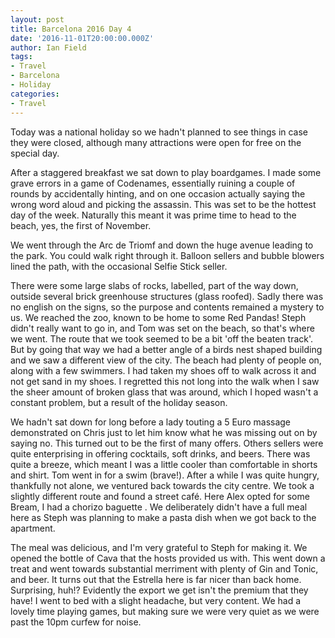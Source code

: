 ```yaml
---
layout: post
title: Barcelona 2016 Day 4
date: '2016-11-01T20:00:00.000Z'
author: Ian Field
tags:
- Travel
- Barcelona
- Holiday
categories:
- Travel
---
```

Today was a national holiday so we hadn't planned to see things in case they were closed, although many attractions were open for free on the special day.

After a staggered breakfast we sat down to play boardgames. I made some grave errors in a game of Codenames, essentially ruining a couple of rounds by accidentally hinting, and on one occasion actually saying the wrong word aloud and picking the assassin. This was set to be the hottest day of the week. Naturally this meant it was prime time to head to the beach, yes, the first of November.

We went through the Arc de Triomf and down the huge avenue leading to the park. You could walk right through it. Balloon sellers and bubble blowers lined the path, with the occasional Selfie Stick seller.

There were some large slabs of rocks, labelled, part of the way down, outside several brick greenhouse structures (glass roofed). Sadly there was no english on the signs, so the purpose and contents remained a mystery to us. We reached the zoo, known to be home to some Red Pandas! Steph didn't really want to go in, and Tom was set on the beach, so that's where we went. The route that we took seemed to be a bit 'off the beaten track'. But by going that way we had a better angle of a birds nest shaped building and we saw a different view of the city. The beach had plenty of people on, along with a few swimmers. I had taken my shoes off to walk across it and not get sand in my shoes. I regretted this not long into the walk when I saw the sheer amount of broken glass that was around, which I hoped wasn't a constant problem, but a result of the holiday season.

We hadn't sat down for long before a lady touting a 5 Euro massage demonstrated on Chris just to let him know what he was missing out on by saying no. This turned out to be the first of many offers. Others sellers were quite enterprising in offering cocktails, soft drinks, and beers. There was quite a breeze, which meant I was a little cooler than comfortable in shorts and shirt. Tom went in for a swim (brave!). After a while I was quite hungry, thankfully not alone, we ventured back towards the city centre. We took a slightly different route and found a street café. Here Alex opted for some Bream, I had a chorizo baguette . We deliberately didn't have a full meal here as Steph was planning to make a pasta dish when we got back to the apartment.

The meal was delicious, and I'm very grateful to Steph for making it. We opened the bottle of Cava that the hosts provided us with. This went down a treat and went towards substantial merriment with plenty of Gin and Tonic, and beer. It turns out that the Estrella here is far nicer than back home. Surprising, huh!? Evidently the export we get isn't the premium that they have! I went to bed with a slight headache, but very content. We had a lovely time playing games, but making sure we were very quiet as we were past the 10pm curfew for noise.
